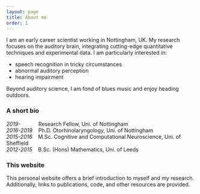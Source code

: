 ```yaml
---
layout: page
title: About me
order: 1
---
```


I am an early career scientist working in Nottingham, UK. My research focuses on the auditory brain, integrating cutting-edge quantitative techniques and experimental data. I am particularly interested in:
* speech recognition in tricky circumstances
* abnormal auditory perception
* hearing impairment

Beyond auditory science, I am fond of blues music and enjoy heading outdoors.

### A short bio

*2019-* &nbsp;&nbsp;&nbsp;&nbsp;&nbsp;&nbsp;&nbsp;&nbsp;&nbsp;&nbsp; Research Fellow, Uni. of Nottingham  
*2016-2019* &nbsp;&nbsp; Ph.D. Otorhinolaryngology, Uni. of Nottingham  
*2015-2016* &nbsp;&nbsp; M.Sc. Cognitive and Computational Neuroscience, Uni. of Sheffield  
*2012-2015* &nbsp;&nbsp; B.Sc. (Hons) Mathematics, Uni. of Leeds

### This website
This personal website offers a brief introduction to myself and my research. Additionally, links to publications, code, and other resources are provided.
